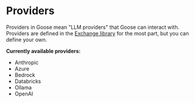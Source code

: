 # Providers

Providers in Goose mean "LLM providers" that Goose can interact with. Providers are defined in the [Exchange library][exchange-providers] for the most part, but you can define your own. 

**Currently available providers:**

* Anthropic
* Azure
* Bedrock
* Databricks
* Ollama
* OpenAI

[exchange-providers]: https://github.com/block-open-source/goose/tree/main/packages/exchange/src/exchange/providers
